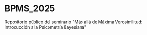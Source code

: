 # BPMS_2025
Repositorio público del seminario "Más allá de Máxima Verosimilitud: Introducción a la Psicometría Bayesiana"
